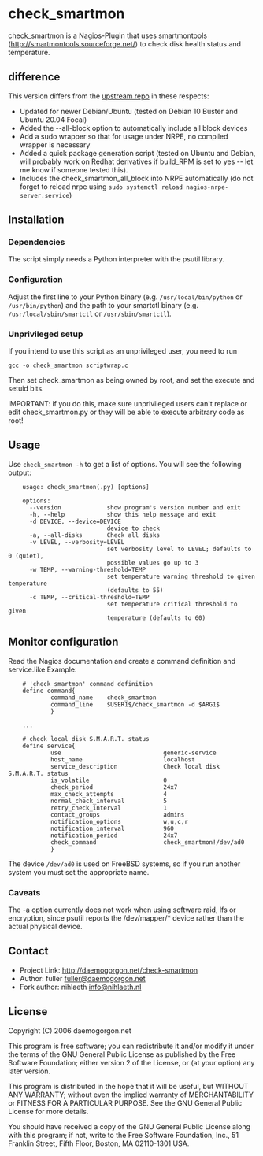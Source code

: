 # check_smartmon #

check_smartmon is a Nagios-Plugin that uses smartmontools
(http://smartmontools.sourceforge.net/) to check disk health status and temperature.

## difference ##

This version differs from the [upstream repo](https://github.com/nihlaeth/Nagios_check_smartmon)
in these respects:

* Updated for newer Debian/Ubuntu (tested on Debian 10 Buster and Ubuntu 20.04 Focal)
* Added the --all-block option to automatically include all block devices
* Add a sudo wrapper so that for usage under NRPE, no compiled wrapper is necessary
* Added a quick package generation script (tested on Ubuntu and Debian, will probably work
  on Redhat derivatives if build_RPM is set to yes -- let me know if someone tested this).
* Includes the check_smartmon_all_block into NRPE automatically (do not forget to reload
  nrpe using `sudo systemctl reload nagios-nrpe-server.service`)

## Installation ##

### Dependencies ###
The script simply needs a Python interpreter with the psutil library.

### Configuration ###
Adjust the first line to your Python binary (e.g. `/usr/local/bin/python` or
`/usr/bin/python`) and the path to your smartctl binary (e.g.
`/usr/local/sbin/smartctl` or `/usr/sbin/smartctl`). 

### Unprivileged setup ###
If you intend to use this script as an unprivileged user, you need to run

    gcc -o check_smartmon scriptwrap.c

Then set check_smartmon as being owned by root, and set the execute and 
setuid bits.

IMPORTANT: if you do this, make sure unprivileged users can't replace or edit
check_smartmon.py or they will be able to execute arbitrary code as root!

## Usage ##
Use `check_smartmon -h` to get a list of options. You will see the following
output:

        usage: check_smartmon(.py) [options]

        options:
          --version             show program's version number and exit
          -h, --help            show this help message and exit
          -d DEVICE, --device=DEVICE
                                device to check
          -a, --all-disks       Check all disks
          -v LEVEL, --verbosity=LEVEL
                                set verbosity level to LEVEL; defaults to 0 (quiet),
                                possible values go up to 3
          -w TEMP, --warning-threshold=TEMP
                                set temperature warning threshold to given temperature
                                (defaults to 55)
          -c TEMP, --critical-threshold=TEMP
                                set temperature critical threshold to given
                                temperature (defaults to 60)

## Monitor configuration ##
Read the Nagios documentation and create a command definition and service.like
Example:

        # 'check_smartmon' command definition
        define command{
                command_name    check_smartmon
                command_line    $USER1$/check_smartmon -d $ARG1$
                }

        ...

        # check local disk S.M.A.R.T. status
        define service{
                use                             generic-service
                host_name                       localhost
                service_description             Check local disk S.M.A.R.T. status
                is_volatile                     0
                check_period                    24x7
                max_check_attempts              4
                normal_check_interval           5
                retry_check_interval            1
                contact_groups                  admins
                notification_options            w,u,c,r
                notification_interval           960
                notification_period             24x7
                check_command                   check_smartmon!/dev/ad0
                }

The device `/dev/ad0` is used on FreeBSD systems, so if you run another system
you must set the appropriate name.

### Caveats ###
The -a option currently does not work when using software raid, lfs or encryption,
since psutil reports the /dev/mapper/* device rather than the actual physical
device.

## Contact ##
* Project Link: http://daemogorgon.net/check-smartmon
* Author: fuller <fuller@daemogorgon.net>
* Fork author: nihlaeth <info@nihlaeth.nl>


## License ##
Copyright (C) 2006  daemogorgon.net

This program is free software; you can redistribute it and/or modify
it under the terms of the GNU General Public License as published by
the Free Software Foundation; either version 2 of the License, or
(at your option) any later version.

This program is distributed in the hope that it will be useful,
but WITHOUT ANY WARRANTY; without even the implied warranty of
MERCHANTABILITY or FITNESS FOR A PARTICULAR PURPOSE.  See the
GNU General Public License for more details.

You should have received a copy of the GNU General Public License along
with this program; if not, write to the Free Software Foundation, Inc.,
51 Franklin Street, Fifth Floor, Boston, MA 02110-1301 USA.
